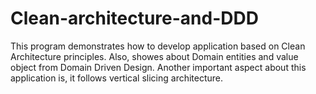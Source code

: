 # Clean-architecture-and-DDD

This program demonstrates how to develop application based on Clean Architecture principles. Also, showes about Domain entities and value object from Domain Driven Design. Another important aspect about this application is, it follows vertical slicing architecture.
